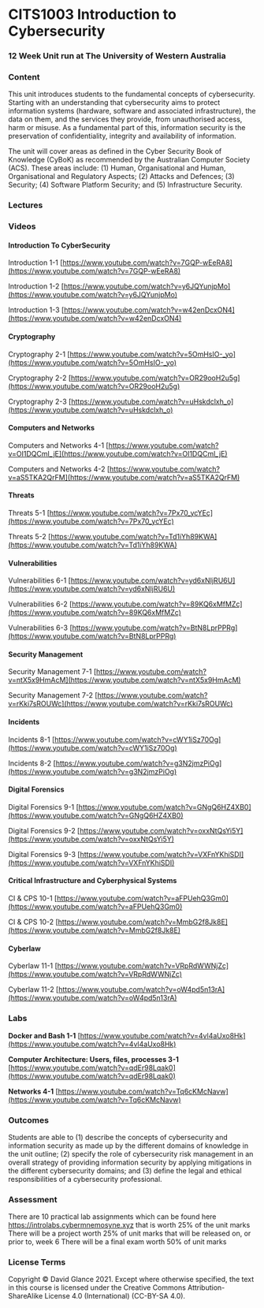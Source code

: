 # CITS1003 Introduction to Cybersecurity 

### 12 Week Unit run at The University of Western Australia

### Content

This unit introduces students to the fundamental concepts of cybersecurity. Starting with an understanding that cybersecurity aims to protect information systems (hardware, software and associated infrastructure), the data on them, and the services they provide, from unauthorised access, harm or misuse. As a fundamental part of this, information security is the preservation of confidentiality, integrity and availability of information.

The unit will cover areas as defined in the Cyber Security Book of Knowledge (CyBoK) as recommended by the Australian Computer Society (ACS). These areas include: (1) Human, Organisational and Human, Organisational and Regulatory Aspects; (2) Attacks and Defences; (3) Security; (4) Software Platform Security; and (5) Infrastructure Security.

### Lectures

### Videos

#### Introduction To CyberSecurity

Introduction 1-1 [https://www.youtube.com/watch?v=7GQP-wEeRA8](https://www.youtube.com/watch?v=7GQP-wEeRA8)

Introduction 1-2 [https://www.youtube.com/watch?v=y6JQYunjpMo](https://www.youtube.com/watch?v=y6JQYunjpMo)

Introduction 1-3 [https://www.youtube.com/watch?v=w42enDcxON4](https://www.youtube.com/watch?v=w42enDcxON4)

#### Cryptography

Cryptography 2-1 [https://www.youtube.com/watch?v=5OmHsIO-_yo](https://www.youtube.com/watch?v=5OmHsIO-_yo)

Cryptography 2-2 [https://www.youtube.com/watch?v=OR29ooH2u5g](https://www.youtube.com/watch?v=OR29ooH2u5g)

Cryptography 2-3 [https://www.youtube.com/watch?v=uHskdclxh_o](https://www.youtube.com/watch?v=uHskdclxh_o)

#### Computers and Networks

Computers and Networks 4-1 [https://www.youtube.com/watch?v=OI1DQCml_jE](https://www.youtube.com/watch?v=OI1DQCml_jE)

Computers and Networks 4-2 [https://www.youtube.com/watch?v=aS5TKA2QrFM](https://www.youtube.com/watch?v=aS5TKA2QrFM)

#### Threats

Threats 5-1 [https://www.youtube.com/watch?v=7Px70_ycYEc](https://www.youtube.com/watch?v=7Px70_ycYEc)

Threats 5-2 [https://www.youtube.com/watch?v=Td1iYh89KWA](https://www.youtube.com/watch?v=Td1iYh89KWA)

#### Vulnerabilities

Vulnerabilities 6-1 [https://www.youtube.com/watch?v=yd6xNIjRU6U](https://www.youtube.com/watch?v=yd6xNIjRU6U)

Vulnerabilities 6-2 [https://www.youtube.com/watch?v=89KQ6xMfMZc](https://www.youtube.com/watch?v=89KQ6xMfMZc)

Vulnerabilities 6-3 [https://www.youtube.com/watch?v=BtN8LprPPRg](https://www.youtube.com/watch?v=BtN8LprPPRg)

#### Security Management

Security Management 7-1 [https://www.youtube.com/watch?v=ntX5x9HmAcM](https://www.youtube.com/watch?v=ntX5x9HmAcM)

Security Management 7-2 [https://www.youtube.com/watch?v=rKki7sROUWc](https://www.youtube.com/watch?v=rKki7sROUWc)

#### Incidents

Incidents 8-1 [https://www.youtube.com/watch?v=cWY1iSz70Og](https://www.youtube.com/watch?v=cWY1iSz70Og)

Incidents 8-2 [https://www.youtube.com/watch?v=g3N2jmzPiOg](https://www.youtube.com/watch?v=g3N2jmzPiOg)

#### Digital Forensics

Digital Forensics 9-1 [https://www.youtube.com/watch?v=GNgQ6HZ4XB0](https://www.youtube.com/watch?v=GNgQ6HZ4XB0)

Digital Forensics 9-2 [https://www.youtube.com/watch?v=oxxNtQsYi5Y](https://www.youtube.com/watch?v=oxxNtQsYi5Y)

Digital Forensics 9-3 [https://www.youtube.com/watch?v=VXFnYKhiSDI](https://www.youtube.com/watch?v=VXFnYKhiSDI)

#### Critical Infrastructure and Cyberphysical Systems

CI & CPS 10-1 [https://www.youtube.com/watch?v=aFPUehQ3Gm0](https://www.youtube.com/watch?v=aFPUehQ3Gm0)

CI & CPS 10-2 [https://www.youtube.com/watch?v=MmbG2f8Jk8E](https://www.youtube.com/watch?v=MmbG2f8Jk8E)

#### Cyberlaw

Cyberlaw 11-1 [https://www.youtube.com/watch?v=VRpRdWWNjZc](https://www.youtube.com/watch?v=VRpRdWWNjZc)

Cyberlaw 11-2 [https://www.youtube.com/watch?v=oW4pd5n13rA](https://www.youtube.com/watch?v=oW4pd5n13rA)


### Labs

**Docker and Bash 1-1** [https://www.youtube.com/watch?v=4vl4aUxo8Hk](https://www.youtube.com/watch?v=4vl4aUxo8Hk)

**Computer Architecture: Users, files, processes 3-1** [https://www.youtube.com/watch?v=qdEr98Lqak0](https://www.youtube.com/watch?v=qdEr98Lqak0)

**Networks 4-1** [https://www.youtube.com/watch?v=Tq6cKMcNavw](https://www.youtube.com/watch?v=Tq6cKMcNavw)




### Outcomes
    
Students are able to (1) describe the concepts of cybersecurity and information security as made up by the different domains of knowledge in the unit outline; (2) specify the role of cybersecurity risk management in an overall strategy of providing information security by applying mitigations in the different cybersecurity domains; and (3) define the legal and ethical responsibilities of a cybersecurity professional.

### Assessment

There are 10 practical lab assignments which can be found here https://introlabs.cybermnemosyne.xyz that is worth 25% of the unit marks
There will be a project worth 25% of unit marks that will be released on, or prior to, week 6
There will be a final exam worth 50% of unit marks


### License Terms

Copyright © David Glance 2021. Except where otherwise specified, the text in this course is licensed under the Creative Commons Attribution-ShareAlike License 4.0 (International) (CC-BY-SA 4.0).
